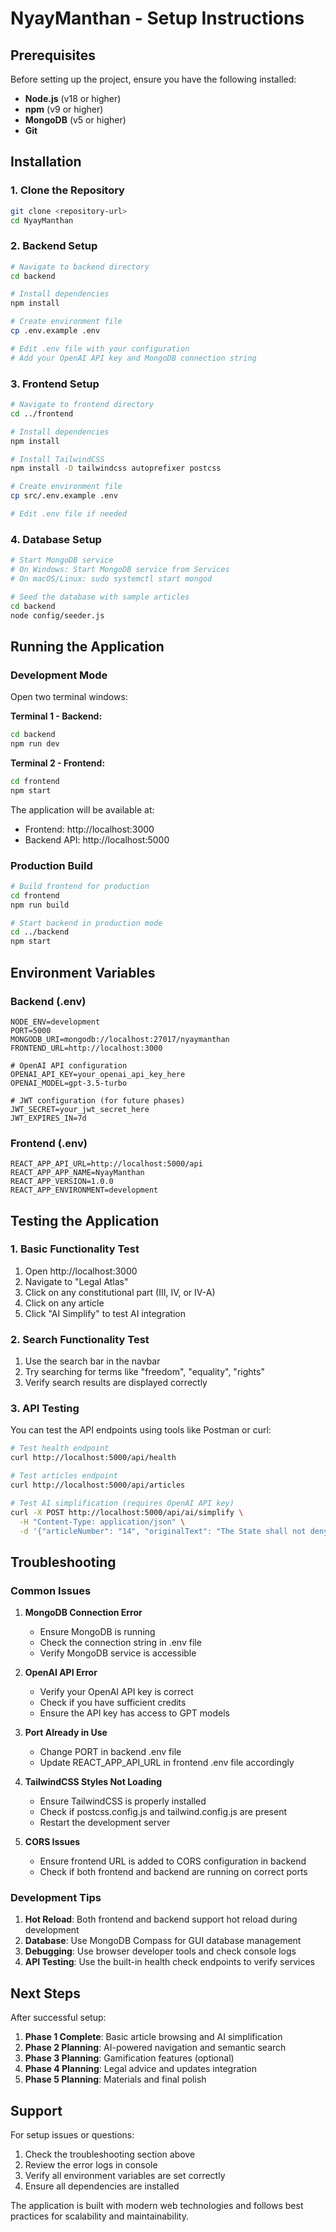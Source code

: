 # NyayManthan - Setup Instructions

## Prerequisites

Before setting up the project, ensure you have the following installed:

- **Node.js** (v18 or higher)
- **npm** (v9 or higher)
- **MongoDB** (v5 or higher)
- **Git**

## Installation

### 1. Clone the Repository

```bash
git clone <repository-url>
cd NyayManthan
```

### 2. Backend Setup

```bash
# Navigate to backend directory
cd backend

# Install dependencies
npm install

# Create environment file
cp .env.example .env

# Edit .env file with your configuration
# Add your OpenAI API key and MongoDB connection string
```

### 3. Frontend Setup

```bash
# Navigate to frontend directory
cd ../frontend

# Install dependencies
npm install

# Install TailwindCSS
npm install -D tailwindcss autoprefixer postcss

# Create environment file
cp src/.env.example .env

# Edit .env file if needed
```

### 4. Database Setup

```bash
# Start MongoDB service
# On Windows: Start MongoDB service from Services
# On macOS/Linux: sudo systemctl start mongod

# Seed the database with sample articles
cd backend
node config/seeder.js
```

## Running the Application

### Development Mode

Open two terminal windows:

**Terminal 1 - Backend:**

```bash
cd backend
npm run dev
```

**Terminal 2 - Frontend:**

```bash
cd frontend
npm start
```

The application will be available at:

- Frontend: http://localhost:3000
- Backend API: http://localhost:5000

### Production Build

```bash
# Build frontend for production
cd frontend
npm run build

# Start backend in production mode
cd ../backend
npm start
```

## Environment Variables

### Backend (.env)

```
NODE_ENV=development
PORT=5000
MONGODB_URI=mongodb://localhost:27017/nyaymanthan
FRONTEND_URL=http://localhost:3000

# OpenAI API configuration
OPENAI_API_KEY=your_openai_api_key_here
OPENAI_MODEL=gpt-3.5-turbo

# JWT configuration (for future phases)
JWT_SECRET=your_jwt_secret_here
JWT_EXPIRES_IN=7d
```

### Frontend (.env)

```
REACT_APP_API_URL=http://localhost:5000/api
REACT_APP_APP_NAME=NyayManthan
REACT_APP_VERSION=1.0.0
REACT_APP_ENVIRONMENT=development
```

## Testing the Application

### 1. Basic Functionality Test

1. Open http://localhost:3000
2. Navigate to "Legal Atlas"
3. Click on any constitutional part (III, IV, or IV-A)
4. Click on any article
5. Click "AI Simplify" to test AI integration

### 2. Search Functionality Test

1. Use the search bar in the navbar
2. Try searching for terms like "freedom", "equality", "rights"
3. Verify search results are displayed correctly

### 3. API Testing

You can test the API endpoints using tools like Postman or curl:

```bash
# Test health endpoint
curl http://localhost:5000/api/health

# Test articles endpoint
curl http://localhost:5000/api/articles

# Test AI simplification (requires OpenAI API key)
curl -X POST http://localhost:5000/api/ai/simplify \
  -H "Content-Type: application/json" \
  -d '{"articleNumber": "14", "originalText": "The State shall not deny to any person equality before the law or the equal protection of the laws within the territory of India."}'
```

## Troubleshooting

### Common Issues

1. **MongoDB Connection Error**

   - Ensure MongoDB is running
   - Check the connection string in .env file
   - Verify MongoDB service is accessible

2. **OpenAI API Error**

   - Verify your OpenAI API key is correct
   - Check if you have sufficient credits
   - Ensure the API key has access to GPT models

3. **Port Already in Use**

   - Change PORT in backend .env file
   - Update REACT_APP_API_URL in frontend .env file accordingly

4. **TailwindCSS Styles Not Loading**

   - Ensure TailwindCSS is properly installed
   - Check if postcss.config.js and tailwind.config.js are present
   - Restart the development server

5. **CORS Issues**
   - Ensure frontend URL is added to CORS configuration in backend
   - Check if both frontend and backend are running on correct ports

### Development Tips

1. **Hot Reload**: Both frontend and backend support hot reload during development
2. **Database**: Use MongoDB Compass for GUI database management
3. **Debugging**: Use browser developer tools and check console logs
4. **API Testing**: Use the built-in health check endpoints to verify services

## Next Steps

After successful setup:

1. **Phase 1 Complete**: Basic article browsing and AI simplification
2. **Phase 2 Planning**: AI-powered navigation and semantic search
3. **Phase 3 Planning**: Gamification features (optional)
4. **Phase 4 Planning**: Legal advice and updates integration
5. **Phase 5 Planning**: Materials and final polish

## Support

For setup issues or questions:

1. Check the troubleshooting section above
2. Review the error logs in console
3. Verify all environment variables are set correctly
4. Ensure all dependencies are installed

The application is built with modern web technologies and follows best practices for scalability and maintainability.
